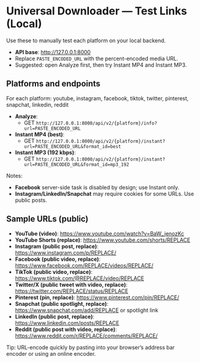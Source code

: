 # Universal Downloader — Test Links (Local)

Use these to manually test each platform on your local backend.

- **API base**: http://127.0.0.1:8000
- Replace `PASTE_ENCODED_URL` with the percent-encoded media URL.
- Suggested: open Analyze first, then try Instant MP4 and Instant MP3.

## Platforms and endpoints
For each platform: youtube, instagram, facebook, tiktok, twitter, pinterest, snapchat, linkedin, reddit

- **Analyze**:
  - GET `http://127.0.0.1:8000/api/v2/{platform}/info?url=PASTE_ENCODED_URL`
- **Instant MP4 (best)**:
  - GET `http://127.0.0.1:8000/api/v2/{platform}/instant?url=PASTE_ENCODED_URL&format_id=best`
- **Instant MP3 (192 kbps)**:
  - GET `http://127.0.0.1:8000/api/v2/{platform}/instant?url=PASTE_ENCODED_URL&format_id=mp3_192`

Notes:
- **Facebook** server-side task is disabled by design; use Instant only.
- **Instagram/LinkedIn/Snapchat** may require cookies for some URLs. Use public posts.

## Sample URLs (public)
- **YouTube (video)**: https://www.youtube.com/watch?v=BaW_jenozKc
- **YouTube Shorts (replace)**: https://www.youtube.com/shorts/REPLACE
- **Instagram (public post, replace)**: https://www.instagram.com/p/REPLACE/
- **Facebook (public video, replace)**: https://www.facebook.com/REPLACE/videos/REPLACE/
- **TikTok (public video, replace)**: https://www.tiktok.com/@REPLACE/video/REPLACE
- **Twitter/X (public tweet with video, replace)**: https://twitter.com/REPLACE/status/REPLACE
- **Pinterest (pin, replace)**: https://www.pinterest.com/pin/REPLACE/
- **Snapchat (public spotlight, replace)**: https://www.snapchat.com/add/REPLACE or spotlight link
- **LinkedIn (public post, replace)**: https://www.linkedin.com/posts/REPLACE
- **Reddit (public post with video, replace)**: https://www.reddit.com/r/REPLACE/comments/REPLACE/

Tip: URL-encode quickly by pasting into your browser’s address bar encoder or using an online encoder.